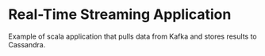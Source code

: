 # Real-Time Streaming Application

Example of scala application that pulls data from Kafka and stores results to Cassandra.
